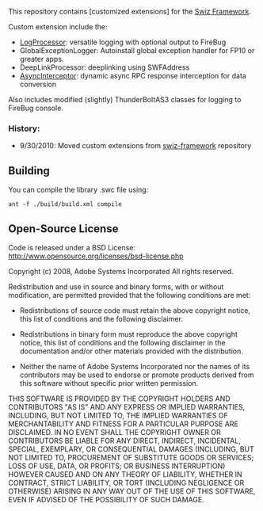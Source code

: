 This repository contains [customized extensions] for the [Swiz Framework](http://github.com/ThomasBurleson/swiz-framework).

Custom extension include the:

- [LogProcessor](http://github.com/ThomasBurleson/swiz-extensions_2/wiki/MetadataProcessor%3A-LogProcessor):  versatile logging with optional output to FireBug
- GlobalExceptionLogger: Autoinstall global exception handler for FP10 or greater apps.
- DeepLinkProcessor: deeplinking using SWFAddress
- [AsyncInterceptor](http://github.com/ThomasBurleson/swiz-extensions_2/wiki/DataServices%3A-AsyncInterceptor):  dynamic async RPC response interception for data conversion

Also includes modified (slightly) ThunderBoltAS3 classes for logging to FireBug console.

### History:

- 9/30/2010: Moved custom extensions from [swiz-framework](http://github.com/ThomasBurleson/swiz-framework) repository


## Building

You can compile the library .swc file using:

	ant -f ./build/build.xml compile

## Open-Source License

Code is released under a BSD License:
http://www.opensource.org/licenses/bsd-license.php

Copyright (c) 2008, Adobe Systems Incorporated
All rights reserved.

Redistribution and use in source and binary forms, with or without
modification, are permitted provided that the following conditions are
met:

* Redistributions of source code must retain the above copyright notice,
  this list of conditions and the following disclaimer.

* Redistributions in binary form must reproduce the above copyright
  notice, this list of conditions and the following disclaimer in the
  documentation and/or other materials provided with the distribution.

* Neither the name of Adobe Systems Incorporated nor the names of its
  contributors may be used to endorse or promote products derived from
  this software without specific prior written permission.

THIS SOFTWARE IS PROVIDED BY THE COPYRIGHT HOLDERS AND CONTRIBUTORS "AS
IS" AND ANY EXPRESS OR IMPLIED WARRANTIES, INCLUDING, BUT NOT LIMITED TO,
THE IMPLIED WARRANTIES OF MERCHANTABILITY AND FITNESS FOR A PARTICULAR
PURPOSE ARE DISCLAIMED. IN NO EVENT SHALL THE COPYRIGHT OWNER OR
CONTRIBUTORS BE LIABLE FOR ANY DIRECT, INDIRECT, INCIDENTAL, SPECIAL,
EXEMPLARY, OR CONSEQUENTIAL DAMAGES (INCLUDING, BUT NOT LIMITED TO,
PROCUREMENT OF SUBSTITUTE GOODS OR SERVICES; LOSS OF USE, DATA, OR
PROFITS; OR BUSINESS INTERRUPTION) HOWEVER CAUSED AND ON ANY THEORY OF
LIABILITY, WHETHER IN CONTRACT, STRICT LIABILITY, OR TORT (INCLUDING
NEGLIGENCE OR OTHERWISE) ARISING IN ANY WAY OUT OF THE USE OF THIS
SOFTWARE, EVEN IF ADVISED OF THE POSSIBILITY OF SUCH DAMAGE.